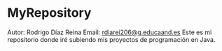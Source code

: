 # MyRepository
Autor: Rodrigo Díaz Reina
Email: rdiarei206@g.educaand.es
Este es mi repositorio donde iré subiendo mis proyectos de programación en Java.
